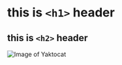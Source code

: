 # this is `<h1>` header
## this is `<h2>` header

![Image of Yaktocat](https://octodex.github.com/images/yaktocat.png)
